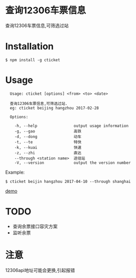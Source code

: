# 查询12306车票信息

查询12306车票信息,可筛选过站

# Installation

```shell
$ npm install -g cticket
```

# Usage

```
  Usage: cticket [options] <from> <to> <date>

  查询12306车票信息,可筛选过站.
  eg: cticket beijing hangzhou 2017-02-28

  Options:

    -h, --help                output usage information
    -g, --gao                 高铁
    -d, --dong                动车
    -t, --te                  特快
    -k, --kuai                快速
    -z, --zhi                 直达
    --through <station name>  途径站
    -V, --version             output the version number

```

Example:

```shell
$ cticket beijin hangzhou 2017-04-10 --through shanghai
```

[demo](!)

# TODO

- 查询余票接口容灾方案
- 监听余票

# 注意

12306api地址可能会更换,引起报错
